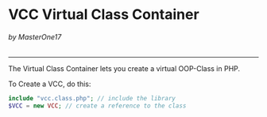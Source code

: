 # VCC Virtual Class Container
###### by MasterOne17
----------
The Virtual Class Container lets you create a virtual OOP-Class in PHP.

To Create a VCC, do this:
```php
include "vcc.class.php"; // include the library
$VCC = new VCC; // create a reference to the class
```